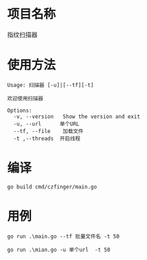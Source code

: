 # 项目名称
指纹扫描器
# 使用方法

```
Usage: 扫描器 [-u]|[--tf][-t]

欢迎使用扫描器

Options:
  -v, --version   Show the version and exit
  -u, --url      单个URL
  --tf, --file    加载文件
  -t ,--threads  开启线程
  ```
  

# 编译
```
go build cmd/czfinger/main.go
```
 
# 用例
```
go run .\main.go --tf 批量文件名 -t 50

go run .\mian.go -u 单个url  -t 50

